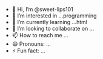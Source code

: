 - 👋 Hi, I’m @sweet-lips101
- 👀 I’m interested in ...programming
- 🌱 I’m currently learning ...html
- 💞️ I’m looking to collaborate on ...
- 📫 How to reach me ...
- 😄 Pronouns: ...
- ⚡ Fun fact: ...

<!---
sweet-lips101/sweet-lips101 is a ✨ special ✨ repository because its `README.md` (this file) appears on your GitHub profile.
You can click the Preview link to take a look at your changes.
--->
